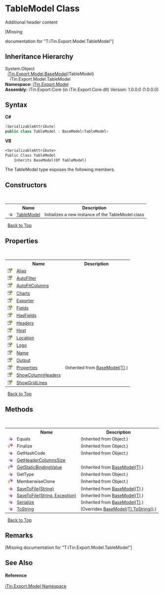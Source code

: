 # TableModel Class
Additional header content 

\[Missing <summary> documentation for "T:iTin.Export.Model.TableModel"\]


## Inheritance Hierarchy
System.Object<br />&nbsp;&nbsp;<a href="6632f561-4175-f1f2-939c-ac8b10159529">iTin.Export.Model.BaseModel</a>(TableModel)<br />&nbsp;&nbsp;&nbsp;&nbsp;iTin.Export.Model.TableModel<br />
**Namespace:**&nbsp;<a href="ef57ffcc-e95e-b212-5a46-9aa6f5a3511f">iTin.Export.Model</a><br />**Assembly:**&nbsp;iTin.Export.Core (in iTin.Export.Core.dll) Version: 1.0.0.0 (1.0.0.0)

## Syntax

**C#**<br />
``` C#
[SerializableAttribute]
public class TableModel : BaseModel<TableModel>
```

**VB**<br />
``` VB
<SerializableAttribute>
Public Class TableModel
	Inherits BaseModel(Of TableModel)
```

The TableModel type exposes the following members.


## Constructors
&nbsp;<table><tr><th></th><th>Name</th><th>Description</th></tr><tr><td>![Public method](media/pubmethod.gif "Public method")</td><td><a href="88c5cd0b-7fa7-c959-1446-760a082602ed">TableModel</a></td><td>
Initializes a new instance of the TableModel class</td></tr></table>&nbsp;
<a href="#tablemodel-class">Back to Top</a>

## Properties
&nbsp;<table><tr><th></th><th>Name</th><th>Description</th></tr><tr><td>![Public property](media/pubproperty.gif "Public property")</td><td><a href="a105f753-1c1b-ae2b-887b-bf442a7e973d">Alias</a></td><td /></tr><tr><td>![Public property](media/pubproperty.gif "Public property")</td><td><a href="c3b0ee75-4161-750b-9d0a-d93c9ac1f099">AutoFilter</a></td><td /></tr><tr><td>![Public property](media/pubproperty.gif "Public property")</td><td><a href="e3998746-ce77-6cbc-b25f-aafd39235b47">AutoFitColumns</a></td><td /></tr><tr><td>![Public property](media/pubproperty.gif "Public property")</td><td><a href="deb1d109-fdcb-2746-d481-0d0276197a0c">Charts</a></td><td /></tr><tr><td>![Public property](media/pubproperty.gif "Public property")</td><td><a href="2c065a65-70f8-e3ca-63d7-8f4ba3cb563e">Exporter</a></td><td /></tr><tr><td>![Public property](media/pubproperty.gif "Public property")</td><td><a href="27404246-fc31-3e35-d9da-9ca2f8cecfd1">Fields</a></td><td /></tr><tr><td>![Public property](media/pubproperty.gif "Public property")</td><td><a href="57987fc3-66a7-01ab-1a8e-e7f123cca31c">HasFields</a></td><td /></tr><tr><td>![Public property](media/pubproperty.gif "Public property")</td><td><a href="cd4ec99c-d21c-f174-9c52-ad85bbde773f">Headers</a></td><td /></tr><tr><td>![Public property](media/pubproperty.gif "Public property")</td><td><a href="e52f6078-9f37-68e9-2336-e855acdb10d9">Host</a></td><td /></tr><tr><td>![Public property](media/pubproperty.gif "Public property")</td><td><a href="d632eda8-fd23-cad3-ea4b-2812f1233444">Location</a></td><td /></tr><tr><td>![Public property](media/pubproperty.gif "Public property")</td><td><a href="a5805239-9545-c498-cdef-47bdd2a4b7b8">Logo</a></td><td /></tr><tr><td>![Public property](media/pubproperty.gif "Public property")</td><td><a href="a02bc950-b9aa-e2fa-d74d-452a0da32f02">Name</a></td><td /></tr><tr><td>![Public property](media/pubproperty.gif "Public property")</td><td><a href="b80642fa-a3fb-d98f-5124-d3a84e75d7fc">Output</a></td><td /></tr><tr><td>![Public property](media/pubproperty.gif "Public property")</td><td><a href="7e88785e-5670-4515-defa-d3f60ae16111">Properties</a></td><td> (Inherited from <a href="6632f561-4175-f1f2-939c-ac8b10159529">BaseModel(T)</a>.)</td></tr><tr><td>![Public property](media/pubproperty.gif "Public property")</td><td><a href="1c9344e8-5f40-bd5b-65e0-2c5ae18367ff">ShowColumnHeaders</a></td><td /></tr><tr><td>![Public property](media/pubproperty.gif "Public property")</td><td><a href="bb0aa2e2-a9a7-12c2-6759-1d696e07921a">ShowGridLines</a></td><td /></tr></table>&nbsp;
<a href="#tablemodel-class">Back to Top</a>

## Methods
&nbsp;<table><tr><th></th><th>Name</th><th>Description</th></tr><tr><td>![Public method](media/pubmethod.gif "Public method")</td><td>Equals</td><td> (Inherited from Object.)</td></tr><tr><td>![Protected method](media/protmethod.gif "Protected method")</td><td>Finalize</td><td> (Inherited from Object.)</td></tr><tr><td>![Public method](media/pubmethod.gif "Public method")</td><td>GetHashCode</td><td> (Inherited from Object.)</td></tr><tr><td>![Public method](media/pubmethod.gif "Public method")</td><td><a href="c7116996-c924-fa31-77a5-2424d9bb7f1f">GetHeaderColumnsSize</a></td><td /></tr><tr><td>![Protected method](media/protmethod.gif "Protected method")</td><td><a href="4253f171-71af-35d6-e1b1-47af647eb205">GetStaticBindingValue</a></td><td> (Inherited from <a href="6632f561-4175-f1f2-939c-ac8b10159529">BaseModel(T)</a>.)</td></tr><tr><td>![Public method](media/pubmethod.gif "Public method")</td><td>GetType</td><td> (Inherited from Object.)</td></tr><tr><td>![Protected method](media/protmethod.gif "Protected method")</td><td>MemberwiseClone</td><td> (Inherited from Object.)</td></tr><tr><td>![Public method](media/pubmethod.gif "Public method")</td><td><a href="60537b6c-f261-e08e-2eee-1007e9760316">SaveToFile(String)</a></td><td> (Inherited from <a href="6632f561-4175-f1f2-939c-ac8b10159529">BaseModel(T)</a>.)</td></tr><tr><td>![Public method](media/pubmethod.gif "Public method")</td><td><a href="81bbc161-83e1-ff91-7904-4b6a5260f76c">SaveToFile(String, Exception)</a></td><td> (Inherited from <a href="6632f561-4175-f1f2-939c-ac8b10159529">BaseModel(T)</a>.)</td></tr><tr><td>![Public method](media/pubmethod.gif "Public method")</td><td><a href="d84fa1d2-692a-9e10-e839-60da45d50f19">Serialize</a></td><td> (Inherited from <a href="6632f561-4175-f1f2-939c-ac8b10159529">BaseModel(T)</a>.)</td></tr><tr><td>![Public method](media/pubmethod.gif "Public method")</td><td><a href="9dde321d-23b4-bf17-28a2-e84a8b2616de">ToString</a></td><td> (Overrides <a href="79c32584-b2b0-b6ca-0ade-5f0708e1a9b7">BaseModel(T).ToString()</a>.)</td></tr></table>&nbsp;
<a href="#tablemodel-class">Back to Top</a>

## Remarks
\[Missing <remarks> documentation for "T:iTin.Export.Model.TableModel"\]

## See Also


#### Reference
<a href="ef57ffcc-e95e-b212-5a46-9aa6f5a3511f">iTin.Export.Model Namespace</a><br />